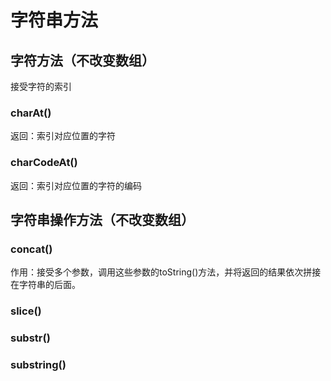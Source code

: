 # 字符串方法

## 字符方法（不改变数组）

接受字符的索引

### charAt()

返回：索引对应位置的字符

### charCodeAt()

返回：索引对应位置的字符的编码

## 字符串操作方法（不改变数组）

### concat()

作用：接受多个参数，调用这些参数的toString()方法，并将返回的结果依次拼接在字符串的后面。

### slice()



### substr()

### substring()